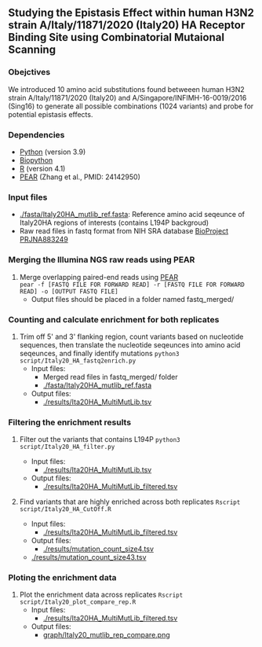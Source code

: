 ## Studying the Epistasis Effect within human H3N2 strain A/Italy/11871/2020 (Italy20) HA Receptor Binding Site using Combinatorial Mutaional Scanning

### Obejctives
We introduced 10 amino acid substitutions found betweeen human H3N2 strain A/Italy/11871/2020 (Italy20) and A/Singapore/INFIMH-16-0019/2016 (Sing16) to generate all possible combinations (1024 variants) and probe for potential epistasis effects.

### Dependencies
* [Python](https://www.python.org/) (version 3.9)
* [Biopython](https://github.com/biopython/biopython)
* [R](https://www.r-project.org/) (version 4.1)
* [PEAR](https://github.com/tseemann/PEAR) (Zhang et al., PMID: 24142950)

### Input files
* [./fasta/Italy20HA_mutlib_ref.fasta](./fasta/Italy20HA_mutlib_ref.fasta): Reference amino acid seqeunce of Italy20HA regions of interests (contains L194P backgroud)
* Raw read files in fastq format from NIH SRA database [BioProject PRJNA883249](https://www.ncbi.nlm.nih.gov/bioproject/PRJNA883249)

### Merging the Illumina NGS raw reads using PEAR
1. Merge overlapping paired-end reads using [PEAR](https://github.com/tseemann/PEAR)   
``pear -f [FASTQ FILE FOR FORWARD READ] -r [FASTQ FILE FOR FORWARD READ] -o [OUTPUT FASTQ FILE]``   
    - Output files should be placed in a folder named fastq_merged/

### Counting and calculate enrichment for both replicates
1. Trim off 5' and 3' flanking region, count variants based on nucleotide sequences, then translate the nucleotide seqeunces into amino acid seqeunces, and finally identify mutations
``python3 script/Italy20_HA_fastq2enrich.py``   
    - Input files:
      - Merged read files in fastq_merged/ folder
      - [./fasta/Italy20HA_mutlib_ref.fasta](./fasta/Italy20HA_mutlib_ref.fasta)
    - Output files:
      - [./results/Ita20HA_MultiMutLib.tsv](/results/Ita20HA_MultiMutLib.tsv)

### Filtering the enrichment results
1. Filter out the variants that contains L194P
``python3 script/Italy20_HA_filter.py``   
    - Input files:
      - [./results/Ita20HA_MultiMutLib.tsv](/results/Ita20HA_MultiMutLib.tsv)
    - Output files:
      - [./results/Ita20HA_MultiMutLib_filtered.tsv](/results/Ita20HA_MultiMutLib_filtered.tsv)

2. Find variants that are highly enriched across both replicates
``Rscript script/Italy20_HA_CutOff.R``   
    - Input files:
      - [./results/Ita20HA_MultiMutLib_filtered.tsv](/results/Ita20HA_MultiMutLib_filtered.tsv)
    - Output files:
      - [./results/mutation_count_size4.tsv](/results/mutation_count_size4.tsv)
    - [./results/mutation_count_size43.tsv](/results/mutation_count_size43.tsv)

### Ploting the enrichment data
1. Plot the enrichment data across replicates
``Rscript script/Italy20_plot_compare_rep.R``   
    - Input files:
      - [./results/Ita20HA_MultiMutLib_filtered.tsv](/results/Ita20HA_MultiMutLib_filtered.tsv)
    - Output files:
      - [graph/Italy20_mutlib_rep_compare.png](/graph/Italy20_mutlib_rep_compare.png)